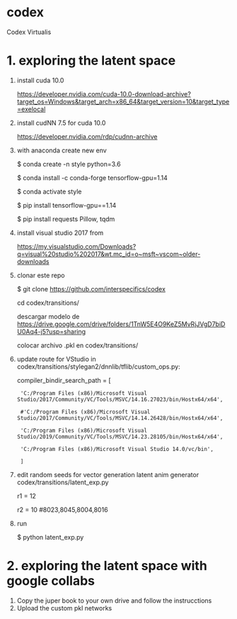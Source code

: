# codex
Codex Virtualis

# 1. exploring the latent space

1. install cuda 10.0

    https://developer.nvidia.com/cuda-10.0-download-archive?target_os=Windows&target_arch=x86_64&target_version=10&target_type=exelocal


2. install cudNN 7.5 for cuda 10.0

    https://developer.nvidia.com/rdp/cudnn-archive


3. with anaconda create new env 

    $ conda create -n style python=3.6

    $ conda install -c conda-forge tensorflow-gpu=1.14

    $ conda activate style 

    $ pip install tensorflow-gpu==1.14

    $ pip install requests Pillow, tqdm



4. install visual studio 2017 from

    https://my.visualstudio.com/Downloads?q=visual%20studio%202017&wt.mc_id=o~msft~vscom~older-downloads



5. clonar este repo

    $ git clone https://github.com/interspecifics/codex

    cd codex/transitions/

    descargar modelo de https://drive.google.com/drive/folders/1TnW5E4O9KeZ5MvRjJVgD7biDU0Aq4-j5?usp=sharing

    colocar archivo .pkl en codex/transitions/



5. update route for VStudio in codex/transitions/stylegan2/dnnlib/tflib/custom_ops.py:


    compiler_bindir_search_path = [

        'C:/Program Files (x86)/Microsoft Visual Studio/2017/Community/VC/Tools/MSVC/14.16.27023/bin/Hostx64/x64',

        #'C:/Program Files (x86)/Microsoft Visual Studio/2017/Community/VC/Tools/MSVC/14.14.26428/bin/Hostx64/x64',

        'C:/Program Files (x86)/Microsoft Visual Studio/2019/Community/VC/Tools/MSVC/14.23.28105/bin/Hostx64/x64',

        'C:/Program Files (x86)/Microsoft Visual Studio 14.0/vc/bin',

        ]


8. edit random seeds for vector generation latent anim generator codex/transitions/latent_exp.py


    r1 = 12

    r2 = 10 #8023,8045,8004,8016


9. run 

    $ python latent_exp.py
    
# 2. exploring the latent space with google collabs

1. Copy the juper book to your own drive and follow the instrucctions 
2. Upload the custom pkl networks 


